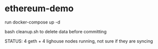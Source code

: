 # ethereum-demo

run docker-compose up -d

bash cleanup.sh to delete data before committing

STATUS: 4 geth + 4 lighouse nodes running, not sure if they are syncing



